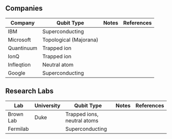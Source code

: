 ## Companies

| Company    | Qubit Type             | Notes | References |
| ---------- | ---------------------- | ----- | ---------- |
| IBM        | Superconducting        |       |            |
| Microsoft  | Topological (Majorana) |       |            |
| Quantinuum | Trapped ion            |       |            |
| IonQ       | Trapped ion            |       |            |
| Infleqtion | Neutral atom           |       |            |
| Google     | Superconducting        |       |            |

## Research Labs

| Lab       | University | Qubit Type                  | Notes | References |
| --------- | ---------- | --------------------------- | ----- | ---------- |
| Brown Lab | Duke       | Trapped ions, neutral atoms |       |            |
| Fermilab  |            | Superconducting             |       |            |
